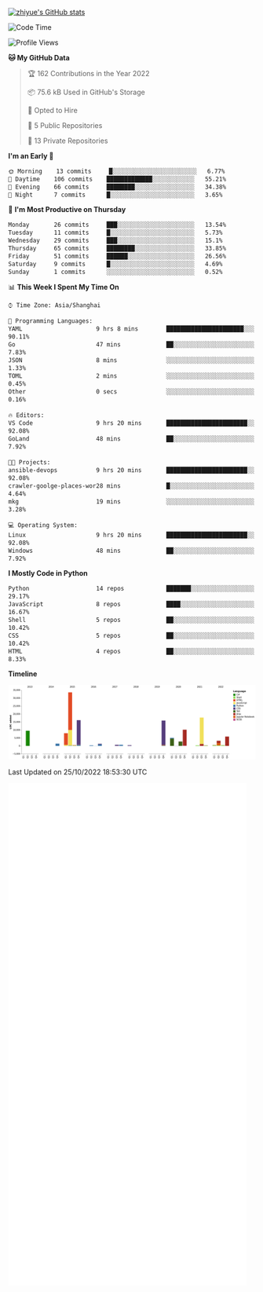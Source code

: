
[![zhiyue's GitHub stats](https://github-readme-stats.vercel.app/api?username=zhiyue)](https://github.com/anuraghazra/github-readme-stats&&show_icons=true)

<!--START_SECTION:waka-->
![Code Time](http://img.shields.io/badge/Code%20Time-711%20hrs%2035%20mins-blue)

![Profile Views](http://img.shields.io/badge/Profile%20Views-0-blue)

**🐱 My GitHub Data** 

> 🏆 162 Contributions in the Year 2022
 > 
> 📦 75.6 kB Used in GitHub's Storage 
 > 
> 💼 Opted to Hire
 > 
> 📜 5 Public Repositories 
 > 
> 🔑 13 Private Repositories  
 > 
**I'm an Early 🐤** 

```text
🌞 Morning    13 commits     █░░░░░░░░░░░░░░░░░░░░░░░░   6.77% 
🌆 Daytime    106 commits    █████████████░░░░░░░░░░░░   55.21% 
🌃 Evening    66 commits     ████████░░░░░░░░░░░░░░░░░   34.38% 
🌙 Night      7 commits      █░░░░░░░░░░░░░░░░░░░░░░░░   3.65%

```
📅 **I'm Most Productive on Thursday** 

```text
Monday       26 commits     ███░░░░░░░░░░░░░░░░░░░░░░   13.54% 
Tuesday      11 commits     █░░░░░░░░░░░░░░░░░░░░░░░░   5.73% 
Wednesday    29 commits     ███░░░░░░░░░░░░░░░░░░░░░░   15.1% 
Thursday     65 commits     ████████░░░░░░░░░░░░░░░░░   33.85% 
Friday       51 commits     ██████░░░░░░░░░░░░░░░░░░░   26.56% 
Saturday     9 commits      █░░░░░░░░░░░░░░░░░░░░░░░░   4.69% 
Sunday       1 commits      ░░░░░░░░░░░░░░░░░░░░░░░░░   0.52%

```


📊 **This Week I Spent My Time On** 

```text
⌚︎ Time Zone: Asia/Shanghai

💬 Programming Languages: 
YAML                     9 hrs 8 mins        ██████████████████████░░░   90.11% 
Go                       47 mins             ██░░░░░░░░░░░░░░░░░░░░░░░   7.83% 
JSON                     8 mins              ░░░░░░░░░░░░░░░░░░░░░░░░░   1.33% 
TOML                     2 mins              ░░░░░░░░░░░░░░░░░░░░░░░░░   0.45% 
Other                    0 secs              ░░░░░░░░░░░░░░░░░░░░░░░░░   0.16%

🔥 Editors: 
VS Code                  9 hrs 20 mins       ███████████████████████░░   92.08% 
GoLand                   48 mins             ██░░░░░░░░░░░░░░░░░░░░░░░   7.92%

🐱‍💻 Projects: 
ansible-devops           9 hrs 20 mins       ███████████████████████░░   92.08% 
crawler-goolge-places-wor28 mins             █░░░░░░░░░░░░░░░░░░░░░░░░   4.64% 
mkg                      19 mins             ░░░░░░░░░░░░░░░░░░░░░░░░░   3.28%

💻 Operating System: 
Linux                    9 hrs 20 mins       ███████████████████████░░   92.08% 
Windows                  48 mins             ██░░░░░░░░░░░░░░░░░░░░░░░   7.92%

```

**I Mostly Code in Python** 

```text
Python                   14 repos            ███████░░░░░░░░░░░░░░░░░░   29.17% 
JavaScript               8 repos             ████░░░░░░░░░░░░░░░░░░░░░   16.67% 
Shell                    5 repos             ██░░░░░░░░░░░░░░░░░░░░░░░   10.42% 
CSS                      5 repos             ██░░░░░░░░░░░░░░░░░░░░░░░   10.42% 
HTML                     4 repos             ██░░░░░░░░░░░░░░░░░░░░░░░   8.33%

```


**Timeline**

![Chart not found](https://raw.githubusercontent.com/zhiyue/zhiyue/main/charts/bar_graph.png) 


 Last Updated on 25/10/2022 18:53:30 UTC
<!--END_SECTION:waka-->

<!-- [![Top Langs](https://github-readme-stats.vercel.app/api/top-langs/?username=zhiyue)](https://github.com/anuraghazra/github-readme-stats) -->

![](./github-metrics.svg)

